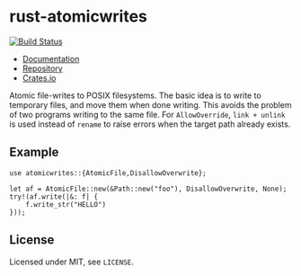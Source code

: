 # rust-atomicwrites

[![Build Status](https://travis-ci.org/untitaker/rust-atomicwrites.svg?branch=master)](https://travis-ci.org/untitaker/rust-atomicwrites)

- [Documentation](http://rust-atomicwrites.unterwaditzer.net/)
- [Repository](https://github.com/untitaker/rust-atomicwrites)
- [Crates.io](https://crates.io/crates/atomicwrites)

Atomic file-writes to POSIX filesystems. The basic idea is to write to
temporary files, and move them when done writing. This avoids the problem of
two programs writing to the same file. For `AllowOverride`, `link + unlink` is
used instead of `rename` to raise errors when the target path already exists.

## Example

    use atomicwrites::{AtomicFile,DisallowOverwrite};

    let af = AtomicFile::new(&Path::new("foo"), DisallowOverwrite, None);
    try!(af.write(|&: f| {
        f.write_str("HELLO")
    }));

## License

Licensed under MIT, see ``LICENSE``.
